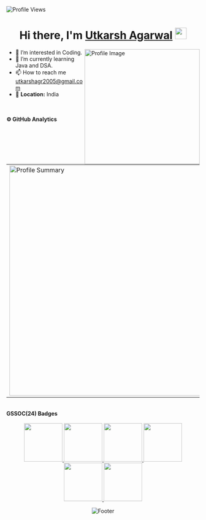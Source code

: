 <p align="left">
  <img src="https://komarev.com/ghpvc/?username=utkarshagarwal03&label=Profile%20views&color=0e75b6&style=flat" alt="Profile Views" />
</p>
<h1 align="center"> Hi there, I'm <a href="https://www.linkedin.com/in/utkarsh-agarwal05/">Utkarsh Agarwal</a> <img src="https://user-images.githubusercontent.com/74038190/212284087-bbe7e430-757e-4901-90bf-4cd2ce3e1852.gif" height="30" /></h1>
<img align="right" src="https://github-production-user-asset-6210df.s3.amazonaws.com/74038190/242390692-0b335028-1d3d-4ee5-b5b3-a373d499be7e.gif?X-Amz-Algorithm=AWS4-HMAC-SHA256&X-Amz-Credential=AKIAVCODYLSA53PQK4ZA%2F20241026%2Fus-east-1%2Fs3%2Faws4_request&X-Amz-Date=20241026T114113Z&X-Amz-Expires=300&X-Amz-Signature=57a601a402fdeb78cf35f374427d12ad4e74d7c3753226eb58d7fb2a61960413&X-Amz-SignedHeaders=host" alt="Profile Image" width="300"/>

- 👀 I’m interested in Coding. <br>
- 🌱 I’m currently learning Java and DSA. <br>
- 📫 How to reach me utkarshagr2005@gmail.com <br>
- 📍 **Location:** India <br>
<br>
<br>
<summary><b>⚙️ GitHub Analytics</b></summary>

<table width="100%" align="center">
<tr>
<td>
<img width="600em" src="http://github-profile-summary-cards.vercel.app/api/cards/profile-details?username=utkarshagarwal03&theme=github_dark" alt="Profile Summary">
</td>
</tr>
</table>
<br>
<summary><b>GSSOC(24) Badges </b></summary><br>
<div style='display:flex; align-items:center; gap: 20px;' align='center'><a href="https://gssoc.girlscript.tech/leaderboard">
<img src="https://raw.githubusercontent.com/GSSoC24/Postman-Challenge/main/docs/assets/Postman%20White.png" width="100px" height="100px" />
  <img src="https://raw.githubusercontent.com/GSSoC24/Postman-Challenge/main/docs/assets/1.png" width="100px" height="100px" />
  <img src="https://raw.githubusercontent.com/GSSoC24/Postman-Challenge/main/docs/assets/2.png" width="100px" height="100px" />
  <img src="https://raw.githubusercontent.com/GSSoC24/Postman-Challenge/main/docs/assets/3.png" width="100px" height="100px" />
  <img src="https://raw.githubusercontent.com/GSSoC24/Postman-Challenge/main/docs/assets/4.png" width="100px" height="100px" />
  <img src="https://raw.githubusercontent.com/GSSoC24/Postman-Challenge/main/docs/assets/5.png" width="100px" height="100px" />
</a>
</div>

<p align="center">
  <img src="https://capsule-render.vercel.app/api?type=waving&color=gradient&height=60&section=footer" alt="Footer"/>
</p>
